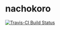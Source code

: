 # nachokoro
[![Travis-CI Build Status](https://travis-ci.org/iv597/nachokoro.svg)](https://travis-ci.org/iv597/nachokoro)

